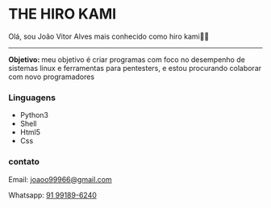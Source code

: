 # THE HIRO KAMI
Olá, sou João Vitor Alves mais conhecido como hiro kami🍷😇
<hr></hr>
<p><b>Objetivo: </b> meu objetivo é criar programas com foco no desempenho de sistemas linux e ferramentas para pentesters, e estou procurando colaborar com novo programadores</p>

### Linguagens
* Python3
* Shell
* Html5
* Css

### contato
<p>Email: <a href="joaoo99966@gmail.com">joaoo99966@gmail.com</a></p>
<p>Whatsapp: <a href="https://Wa.me/+559191896240">91 99189-6240</a></p>
